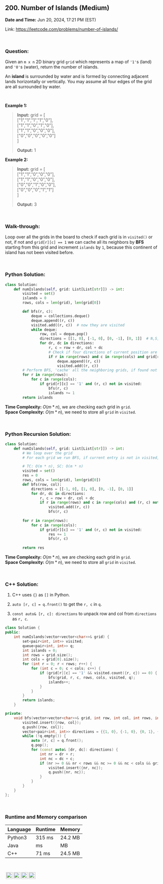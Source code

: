 ## 200. Number of Islands (Medium)
**Date and Time:** Jun 20, 2024, 17:21 PM (EST)

Link: https://leetcode.com/problems/number-of-islands/

<br>

### Question:
Given an `m x n` 2D binary grid `grid` which represents a map of `'1'`s (land) and `'0'`s (water), return the number of islands.

An **island** is surrounded by water and is formed by connecting adjacent lands horizontally or vertically. You may assume all four edges of the grid are all surrounded by water.

<br>

**Example 1:**
> **Input:** grid = [ <br>
  ["1","1","1","1","0"], <br>
  ["1","1","0","1","0"], <br>
  ["1","1","0","0","0"], <br>
  ["0","0","0","0","0"] <br>
]
> 
> **Output:** 1

**Example 2:**
> **Input:** grid = [ <br>
  ["1","1","0","0","0"], <br>
  ["1","1","0","0","0"], <br>
  ["0","0","1","0","0"], <br>
  ["0","0","0","1","1"] <br>
]
> 
> **Output:** 3

<br>

### Walk-through: 
Loop over all the grids in the board to check if each grid is in `visited()` or not, if not and `grid[r][c] == 1` we can cache all its neighbors by **BFS** starting from this grid and increment `islands` by `1`, because this continent of island has not been visited before.

<br>

### Python Solution:
```python
class Solution:
    def numIslands(self, grid: List[List[str]]) -> int:
        visited = set()
        islands = 0
        rows, cols = len(grid), len(grid[0])

        def bfs(r, c):
            deque = collections.deque()
            deque.append((r, c))
            visited.add((r, c))  # now they are visited
            while deque:
                row, col = deque.pop()
                directions = [[1, 0], [-1, 0], [0, -1], [0, 1]]  # N,S,W,E
                for dr, dc in directions:
                    r, c = row + dr, col + dc
                    # Check if four directions of current position are valid
                    if r in range(rows) and c in range(cols) and grid[r][c] == '1' and (r, c) not in visited:
                        deque.append((r, c))
                        visited.add((r, c))
        # Perform BFS, 'cache' all the neighboring grids, if found not in the cache, islands += 1
        for r in range(rows):
            for c in range(cols):
                if grid[r][c] == '1' and (r, c) not in visited:
                    bfs(r, c)
                    islands += 1
        return islands
```
**Time Complexity:** $O(m * n)$, we are checking each grid in `grid`. <br>
**Space Complexity:** $O(m * n)$, we need to store all `grid` in `visited`.

<br>

### Python Recursion Solution:
```python
class Solution:
    def numIslands(self, grid: List[List[str]]) -> int:
        # We loop over the grid
        # For each grid we run BFS, if current entry is not in visited, means we find a new island, so we add all its neighbors into visited()

        # TC: O(m * n), SC: O(m * n)
        visited = set()
        res = 0
        rows, cols = len(grid), len(grid[0])
        def bfs(row, col):
            directions = [[-1, 0], [1, 0], [0, -1], [0, 1]]
            for dr, dc in directions:
                r, c = row + dr, col + dc
                if r in range(rows) and c in range(cols) and (r, c) not in visited and grid[r][c] == '1':
                    visited.add((r, c))
                    bfs(r, c)
        
        for r in range(rows):
            for c in range(cols):
                if grid[r][c] == '1' and (r, c) not in visited:
                    res += 1
                    bfs(r, c)
        
        return res
```
**Time Complexity:** $O(m * n)$, we are checking each grid in `grid`. <br>
**Space Complexity:** $O(m * n)$, we need to store all `grid` in `visited`.

<br>

### C++ Solution:
1. C++ uses `{}` as `[]` in Python.

2. `auto [r, c] = q.front()` to get the `r, c` in `q`.

3. `const auto& [r, c]: directions` to unpack row and col from `directions` as `r, c`.

```cpp
class Solution {
public:
    int numIslands(vector<vector<char>>& grid) {
        set<pair<int, int>> visited;
        queue<pair<int, int>> q;
        int islands = 0;
        int rows = grid.size();
        int cols = grid[0].size();
        for (int r = 0; r < rows; r++) {
            for (int c = 0; c < cols; c++) {
                if (grid[r][c] == '1' && visited.count({r, c}) == 0) {
                    bfs(grid, r, c, rows, cols, visited, q);
                    islands++;
                }
            }
        }
        return islands;
    }

private:
    void bfs(vector<vector<char>>& grid, int row, int col, int rows, int cols, set<pair<int, int>>& visited, queue<pair<int, int>>& q) {
        visited.insert({row, col});
        q.push({row, col});
        vector<pair<int, int>> directions = {{1, 0}, {-1, 0}, {0, 1}, {0, -1}};
        while (!q.empty()) {
            auto [r, c] = q.front();
            q.pop();
            for (const auto& [dr, dc]: directions) {
                int nr = dr + r;
                int nc = dc + c;
                if (nr >= 0 && nr < rows && nc >= 0 && nc < cols && grid[nr][nc] == '1' && visited.count({nr, nc}) == 0) {
                    visited.insert({nr, nc});
                    q.push({nr, nc});
                }
            }
        }
    }
};
```

<br>

### Runtime and Memory comparison
|Language|Runtime|Memory|
|---|---|---|
|Python3|315 ms|24.2 MB|
|Java   | ms| MB|
|C++    |71 ms|24.5 MB|

<br>

<img style="height:22px!important;margin-left:3px;vertical-align:text-bottom;" src="https://mirrors.creativecommons.org/presskit/icons/cc.svg?ref=chooser-v1" alt="CC BY-NC-SA" title="CC BY-NC-SA"><img style="height:22px!important;margin-left:3px;vertical-align:text-bottom;" src="https://mirrors.creativecommons.org/presskit/icons/by.svg?ref=chooser-v1" alt="BY: credit must be given to the creator" title="BY: credit must be given to the creator"><img style="height:22px!important;margin-left:3px;vertical-align:text-bottom;" src="https://mirrors.creativecommons.org/presskit/icons/nc.svg?ref=chooser-v1" alt="NC: Only noncommercial uses of the work are permitted" title="NC: Only noncommercial uses of the work are permitted"><img style="height:22px!important;margin-left:3px;vertical-align:text-bottom;" src="https://mirrors.creativecommons.org/presskit/icons/sa.svg?ref=chooser-v1" alt="SA: Adaptations must be shared under the same terms" title="SA: Adaptations must be shared under the same terms">